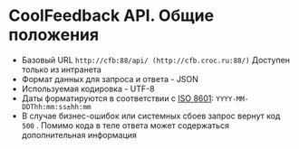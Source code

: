 ﻿# CoolFeedback API. Общие положения

* Базовый URL ```http://cfb:88/api/ (http://cfb.croc.ru:88/)``` Доступен только из интранета
* Формат данных для запроса и ответа - JSON
* Используемая кодировка - UTF-8
* Даты форматируются в соответствии с [ISO 8601](https://en.wikipedia.org/wiki/ISO_8601): ```YYYY-MM-DDThh:mm:ss±hh:mm```
* В случае бизнес-ошибок или системных сбоев запрос вернут код ```500``` . Помимо кода в теле ответа может содержаться дополнительная информация



